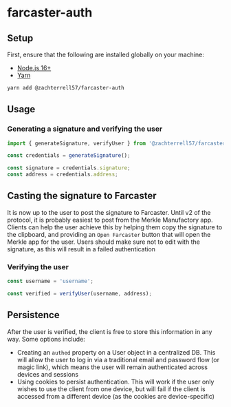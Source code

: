 # farcaster-auth

<!-- Installation section -->
## Setup

First, ensure that the following are installed globally on your machine:

- [Node.js 16+](https://github.com/nvm-sh/nvm)
- [Yarn](https://classic.yarnpkg.com/lang/en/docs/install)

```bash
yarn add @zachterrell57/farcaster-auth
```

## Usage

### Generating a signature and verifying the user

```js
import { generateSignature, verifyUser } from '@zachterrell57/farcaster-auth';

const credentials = generateSignature();

const signature = credentials.signature;
const address = credentials.address;
```

## Casting the signature to Farcaster
It is now up to the user to post the signature to Farcaster. Until v2 of the protocol, it is probably easiest
to post from the Merkle Manufactory app. Clients can help the user achieve this by helping them copy the signature
to the clipboard, and providing an `Open Farcaster` button that will open the Merkle app for the user. Users should make 
sure not to edit with the signature, as this will result in a failed authentication


### Verifying the user
```js 
const username = 'username';

const verified = verifyUser(username, address);
```

## Persistence
After the user is verified, the client is free to store this information in any way. Some options include:
- Creating an `authed` property on a User object in a centralized DB. This will allow the user to log in via a traditional
email and password flow (or magic link), which means the user will remain authenticated across devices and sessions
- Using cookies to persist authentication. This will work if the user only wishes to use the client from one device, but will
  fail if the client is accessed from a different device (as the cookies are device-specific)
